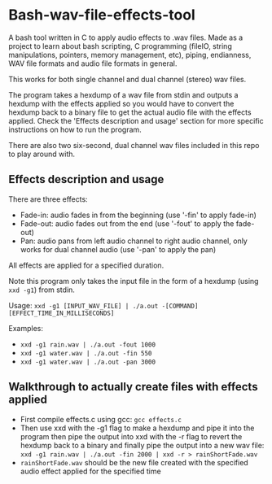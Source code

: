 # Bash-wav-file-effects-tool
A bash tool written in C to apply audio effects to .wav files. Made as a project to learn about bash scripting, C programming (fileIO, string manipulations, pointers, memory management, etc), piping, endianness, WAV file formats and audio file formats in general. 

This works for both single channel and dual channel (stereo) wav files.

The program takes a hexdump of a wav file from stdin and outputs a hexdump with the effects applied so you would have to convert the hexdump back to a binary file to get the actual audio file with the effects applied. Check the 'Effects description and usage' section for more specific instructions on how to run the program. 

There are also two six-second, dual channel wav files included in this repo to play around with.

## Effects description and usage
There are three effects:
- Fade-in:      audio fades in from the beginning                                                                 (use '-fin' to apply fade-in)
- Fade-out:     audio fades out from the end                                                                      (use '-fout' to apply the fade-out)
- Pan:          audio pans from left audio channel to right audio channel, only works for dual channel audio      (use '-pan' to apply the pan)

All effects are applied for a specified duration.

Note this program only takes the input file in the form of a hexdump (using `xxd -g1`) from stdin.

Usage: `xxd -g1 [INPUT_WAV_FILE] | ./a.out -[COMMAND] [EFFECT_TIME_IN_MILLISECONDS]`

Examples: 
- `xxd -g1 rain.wav | ./a.out -fout 1000`
- `xxd -g1 water.wav | ./a.out -fin 550`
- `xxd -g1 water.wav | ./a.out -pan 3000`

## Walkthrough to actually create files with effects applied
- First compile effects.c using gcc: `gcc effects.c`
- Then use xxd with the -g1 flag to make a hexdump and pipe it into the program then pipe the output into xxd with the -r flag to revert the hexdump back to a binary and finally pipe the output into a new wav file: `xxd -g1 rain.wav | ./a.out -fin 2000 | xxd -r > rainShortFade.wav`
- `rainShortFade.wav` should be the new file created with the specified audio effect applied for the specified time 

